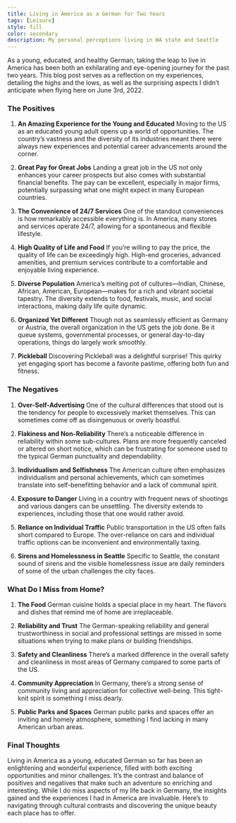 ```yaml
---
title: Living in America as a German for Two Years
tags: [Leisure]
style: fill
color: secondary
description: My personal perceptions living in WA state and Seattle
---
```


As a young, educated, and healthy German, taking the leap to live in America has been both an exhilarating and eye-opening journey for the past two years. This blog post serves as a reflection on my experiences, detailing the highs and the lows, as well as the surprising aspects I didn’t anticipate when flying here on June 3rd, 2022. 

### The Positives

1. **An Amazing Experience for the Young and Educated**
Moving to the US as an educated young adult opens up a world of opportunities. The country’s vastness and the diversity of its industries meant there were always new experiences and potential career advancements around the corner.

2. **Great Pay for Great Jobs**
Landing a great job in the US not only enhances your career prospects but also comes with substantial financial benefits. The pay can be excellent, especially in major firms, potentially surpassing what one might expect in many European countries.

3. **The Convenience of 24/7 Services**
One of the standout conveniences is how remarkably accessible everything is. In America, many stores and services operate 24/7, allowing for a spontaneous and flexible lifestyle.

4. **High Quality of Life and Food**
If you’re willing to pay the price, the quality of life can be exceedingly high. High-end groceries, advanced amenities, and premium services contribute to a comfortable and enjoyable living experience.

5. **Diverse Population**
America’s melting pot of cultures—Indian, Chinese, African, American, European—makes for a rich and vibrant societal tapestry. The diversity extends to food, festivals, music, and social interactions, making daily life quite dynamic.

6. **Organized Yet Different**
Though not as seamlessly efficient as Germany or Austria, the overall organization in the US gets the job done. Be it queue systems, governmental processes, or general day-to-day operations, things do largely work smoothly.

7. **Pickleball**
Discovering Pickleball was a delightful surprise! This quirky yet engaging sport has become a favorite pastime, offering both fun and fitness.

### The Negatives

1. **Over-Self-Advertising**
One of the cultural differences that stood out is the tendency for people to excessively market themselves. This can sometimes come off as disingenuous or overly boastful.

2. **Flakiness and Non-Reliability**
There’s a noticeable difference in reliability within some sub-cultures. Plans are more frequently canceled or altered on short notice, which can be frustrating for someone used to the typical German punctuality and dependability.

3. **Individualism and Selfishness**
The American culture often emphasizes individualism and personal achievements, which can sometimes translate into self-benefitting behavior and a lack of communal spirit.

4. **Exposure to Danger**
Living in a country with frequent news of shootings and various dangers can be unsettling. The diversity extends to experiences, including those that one would rather avoid.

5. **Reliance on Individual Traffic**
Public transportation in the US often falls short compared to Europe. The over-reliance on cars and individual traffic options can be inconvenient and environmentally taxing.

6. **Sirens and Homelessness in Seattle**
Specific to Seattle, the constant sound of sirens and the visible homelessness issue are daily reminders of some of the urban challenges the city faces.

### What Do I Miss from Home?

1. **The Food**
German cuisine holds a special place in my heart. The flavors and dishes that remind me of home are irreplaceable.

2. **Reliability and Trust**
The German-speaking reliability and general trustworthiness in social and professional settings are missed in some situations when trying to make plans or building friendships.

1. **Safety and Cleanliness**
There’s a marked difference in the overall safety and cleanliness in most areas of Germany compared to some parts of the US.

1. **Community Appreciation**
In Germany, there’s a strong sense of community living and appreciation for collective well-being. This tight-knit spirit is something I miss dearly.

1. **Public Parks and Spaces**
German public parks and spaces offer an inviting and homely atmosphere, something I find lacking in many American urban areas.

### Final Thoughts

Living in America as a young, educated German so far has been an enlightening and wonderful experience, filled with both exciting opportunities and minor challenges. It’s the contrast and balance of positives and negatives that make such an adventure so enriching and interesting. While I do miss aspects of my life back in Germany, the insights gained and the experiences I had in America are invaluable. Here’s to navigating through cultural contrasts and discovering the unique beauty each place has to offer.